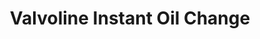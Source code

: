 ---
title: "Valvoline Instant Oil Change"
url: /allston/valvoline-instant-oil-change/
shop: Autowerkstatt
---